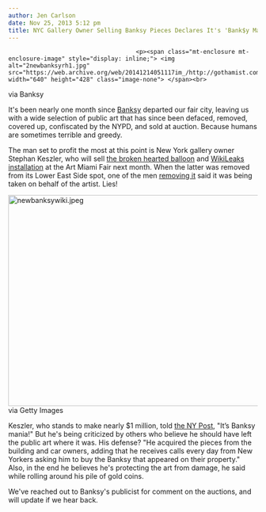 ```yaml
---
author: Jen Carlson
date: Nov 25, 2013 5:12 pm
title: NYC Gallery Owner Selling Banksy Pieces Declares It's 'Bank$y Mania!'
---
```


	
										<p><span class="mt-enclosure mt-enclosure-image" style="display: inline;"> <img alt="2newbanksyrh1.jpg" src="https://web.archive.org/web/20141214051117im_/http://gothamist.com/attachments/arts_jen/2newbanksyrh1.jpg" width="640" height="428" class="image-none"> </span><br>
<span class="photo_caption">via Banksy</span></p>

<p>It&apos;s been nearly one month since <a href="https://web.archive.org/web/20141214051117/http://gothamist.com/tags/banksy">Banksy</a> departed our fair city, leaving us with a wide selection of public art that has since been defaced, removed, covered up, confiscated by the NYPD, and sold at auction. Because humans are sometimes terrible and greedy.</p>

<p>The man set to profit the most at this point is New York gallery owner Stephan Keszler, who will sell <a href="https://web.archive.org/web/20141214051117/http://gothamist.com/2013/11/06/banksys_heart_balloon_to_be_sold_in.php">the broken hearted balloon</a> and <a href="https://web.archive.org/web/20141214051117/http://gothamist.com/2013/10/09/new_dramatic_banksy_piece_goes_up_o.php#photo-1">WikiLeaks installation</a> at the Art Miami Fair next month. When the latter was removed from its Lower East Side spot, one of the men <a href="https://web.archive.org/web/20141214051117/http://gothamist.com/2013/10/15/photos_les_banksy_being_dismantled.php#photo-1">removing it</a> said it was being taken on behalf of the artist. Lies! </p>

<p><span class="mt-enclosure mt-enclosure-image" style="display: inline;"> <img alt="newbanksywiki.jpeg" src="https://web.archive.org/web/20141214051117im_/http://gothamist.com/attachments/arts_jen/newbanksywiki.jpeg" width="640" height="426" class="image-none"> </span><br>
<span class="photo_caption">via Getty Images</span></p>

<p>Keszler, who stands to make nearly $1 million, told <a href="https://web.archive.org/web/20141214051117/http://nypost.com/2013/11/23/first-banksy-pieces-from-nyc-residency-up-for-sale/">the NY Post</a>, &quot;It&#x2019;s Banksy mania!&quot; But he&apos;s being criticized by others who believe he should have left the public art where it was. His defense? &quot;He acquired the pieces from the building and car owners, adding that he receives calls every day from New Yorkers asking him to buy the Banksy that appeared on their property.&quot; Also, in the end he believes he&apos;s protecting the art from damage, he said while rolling around his pile of gold coins.</p>

<p>We&apos;ve reached out to Banksy&apos;s publicist for comment on the auctions, and will update if we hear back.</p>					
										
									
				